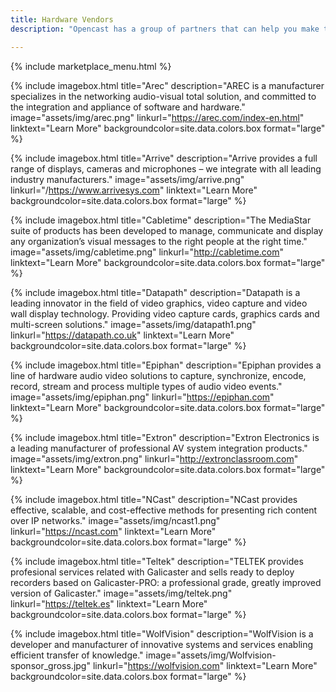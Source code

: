 ```yaml
---
title: Hardware Vendors
description: "Opencast has a group of partners that can help you make the most informed decisions when designing and deploying your custom video capture solution. We strive to build a healthy ecosystem of consultants and technology providers all of which have been vetted by the community and validated by its users."

---
```

{% include marketplace_menu.html %}


{% include imagebox.html
title="Arec"
description="AREC is a manufacturer specializes in the networking audio-visual total solution, and committed to the integration and appliance of software and hardware."
image="assets/img/arec.png"
linkurl="https://arec.com/index-en.html"
linktext="Learn More"
backgroundcolor=site.data.colors.box
format="large"
%}

{% include imagebox.html
title="Arrive"
description="Arrive provides a full range of displays, cameras and microphones – we integrate with all leading industry manufacturers."
image="assets/img/arrive.png"
linkurl="/https://www.arrivesys.com"
linktext="Learn More"
backgroundcolor=site.data.colors.box
format="large"
%}

{% include imagebox.html
title="Cabletime"
description="The MediaStar suite of products has been developed to manage, communicate and display any organization’s visual messages to the right people at the right time."
image="assets/img/cabletime.png"
linkurl="http://cabletime.com"
linktext="Learn More"
backgroundcolor=site.data.colors.box
format="large"
%}

{% include imagebox.html
title="Datapath"
description="Datapath is a leading innovator in the field of video graphics, video capture and video wall display technology. Providing video capture cards, graphics cards and multi-screen solutions."
image="assets/img/datapath1.png"
linkurl="https://datapath.co.uk"
linktext="Learn More"
backgroundcolor=site.data.colors.box
format="large"
%}

{% include imagebox.html
title="Epiphan"
description="Epiphan provides a line of hardware audio video solutions to capture, synchronize, encode, record, stream and process multiple types of audio video events."
image="assets/img/epiphan.png"
linkurl="https://epiphan.com"
linktext="Learn More"
backgroundcolor=site.data.colors.box
format="large"
%}

{% include imagebox.html
title="Extron"
description="Extron Electronics is a leading manufacturer of professional AV system integration products."
image="assets/img/extron.png"
linkurl="http://extronclassroom.com"
linktext="Learn More"
backgroundcolor=site.data.colors.box
format="large"
%}

{% include imagebox.html
title="NCast"
description="NCast provides effective, scalable, and cost-effective methods for presenting rich content over IP networks."
image="assets/img/ncast1.png"
linkurl="https://ncast.com"
linktext="Learn More"
backgroundcolor=site.data.colors.box
format="large"
%}

{% include imagebox.html
title="Teltek"
description="TELTEK provides profesional services related with Galicaster and sells ready to deploy recorders based on Galicaster-PRO: a professional grade, greatly improved version of Galicaster."
image="assets/img/teltek.png"
linkurl="https://teltek.es"
linktext="Learn More"
backgroundcolor=site.data.colors.box
format="large"
%}

{% include imagebox.html
title="WolfVision"
description="WolfVision is a developer and manufacturer of innovative systems and services enabling efficient transfer of knowledge."
image="assets/img/Wolfvision-sponsor_gross.jpg"
linkurl="https://wolfvision.com"
linktext="Learn More"
backgroundcolor=site.data.colors.box
format="large"
%}
